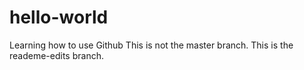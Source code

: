 # hello-world
Learning how to use Github
This is not the master branch. This is the reademe-edits branch.
